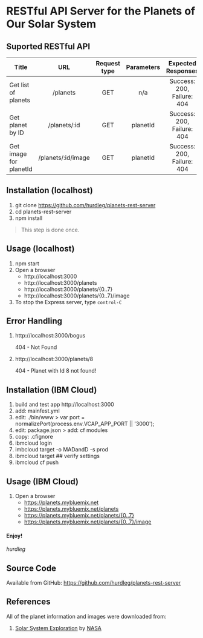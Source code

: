 # RESTful API Server for the Planets of Our Solar System

## Suported RESTful API

| Title                  | URL                | Request type | Parameters | Expected Responses         |
|------------------------|:------------------:|:------------:|:----------:|:--------------------------:|
| Get list of planets    | /planets           | GET          | n/a        | Success: 200, Failure: 404 |
| Get planet by ID       | /planets/:id       | GET          | planetId   | Success: 200, Failure: 404 |
| Get image for planetId | /planets/:id/image | GET          | planetId   | Success: 200, Failure: 404 |

## Installation (localhost)
1. git clone https://github.com/hurdleg/planets-rest-server
2. cd planets-rest-server
3. npm install

> This step is done once.

## Usage (localhost)
1. npm start
2. Open a browser
   * http://localhost:3000
   * http://localhost:3000/planets
   * http://localhost:3000/planets/{0..7}
   * http://localhost:3000/planets/{0..7}/image
3. To stop the Express server, type `control-C`

## Error Handling
1. http://localhost:3000/bogus

   404 - Not Found

2. http://localhost:3000/planets/8

   404 - Planet with Id 8 not found!

## Installation (IBM Cloud)
1. build and test app http://localhost:3000
2. add: mainfest.yml
3. edit: ./bin/www > var port = normalizePort(process.env.VCAP_APP_PORT || '3000');
4. edit: package.json > add: cf modules
5. copy: .cfignore
6. ibmcloud login
7. imbcloud target -o MADandD -s prod
8. ibmcloud target ## verify settings
9. ibmcloud cf push

## Usage (IBM Cloud)
1. Open a browser
   * https://planets.mybluemix.net
   * https://planets.mybluemix.net/planets
   * https://planets.mybluemix.net/planets/{0..7}
   * https://planets.mybluemix.net/planets/{0..7}/image

#### Enjoy!
*hurdleg*

## Source Code
Available from GitHub:
https://github.com/hurdleg/planets-rest-server

## References
All of the planet information and images were downloaded from:
1. [Solar System Exploration](http://solarsystem.nasa.gov/planets/) by [NASA](http://www.nasa.gov)

